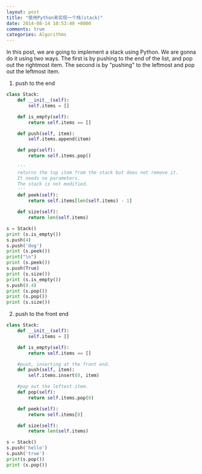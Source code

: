 ```yaml
---
layout: post
title: "使用Python来实现一个栈(stack)"
date: 2014-08-14 10:53:40 +0800
comments: true
categories: Algorithms
---
```

In this post, we are going to implement a stack using Python. We are gonna do it using two ways. The first is by pushing to the end of the list, and pop out the rightmost item. The second is by "pushing" to the leftmost and pop out the leftmost item.  

1. push to the end  

```py
class Stack:
    def __init__(self):
        self.items = []

    def is_empty(self):
        return self.items == []

    def push(self, item):
        self.items.append(item)

    def pop(self):
        return self.items.pop()

    '''
    returns the top item from the stack but does not remove it.
    It needs no parameters.
    The stack is not modified.
    '''
    def peek(self):
        return self.items[len(self.items) - 1]

    def size(self):
        return len(self.items)

s = Stack()
print (s.is_empty())
s.push(4)
s.push('dog')
print (s.peek())
print("\n")
print (s.peek())
s.push(True)
print (s.size())
print (s.is_empty())
s.push(8.4)
print (s.pop())
print (s.pop())
print (s.size())
```  

2. push to the front end

```py
class Stack:
    def __init__(self):
        self.items = []

    def is_empty(self):
        return self.items == []

    #push, inserting at the front end.
    def push(self, item):
        self.items.insert(0, item)

    #pop out the leftest item.
    def pop(self):
        return self.items.pop(0)

    def peek(self):
        return self.items[0]

    def size(self):
        return len(self.items)

s = Stack()
s.push('hello')
s.push('true')
print(s.pop())
print (s.pop())
```